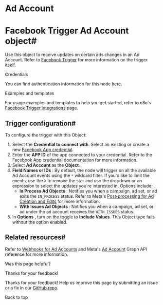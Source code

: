 # Ad Account

[ ](https://github.com/n8n-io/n8n-docs/edit/main/docs/integrations/builtin/trigger-nodes/n8n-nodes-base.facebooktrigger/ad-account.md "Edit this page")

# Facebook Trigger Ad Account object#

Use this object to receive updates on certain ads changes in an Ad Account. Refer to [Facebook Trigger](../) for more information on the trigger itself.

Credentials

You can find authentication information for this node [here](../../../credentials/facebookapp/).

Examples and templates

For usage examples and templates to help you get started, refer to n8n's [Facebook Trigger integrations](https://n8n.io/integrations/facebook-trigger/) page.

## Trigger configuration#

To configure the trigger with this Object:

  1. Select the **Credential to connect with**. Select an existing or create a new [Facebook App credential](../../../credentials/facebookapp/).
  2. Enter the **APP ID** of the app connected to your credential. Refer to the [Facebook App credential](../../../credentials/facebookapp/) documentation for more information.
  3. Select **Ad Account** as the **Object**.
  4. **Field Names or IDs** : By default, the node will trigger on all the available Ad Account events using the `*` wildcard filter. If you'd like to limit the events, use the `X` to remove the star and use the dropdown or an expression to select the updates you're interested in. Options include:
     * **In Process Ad Objects** : Notifies you when a campaign, ad set, or ad exits the `IN_PROCESS` status. Refer to Meta's [Post-processing for Ad Creation and Edits](https://developers.facebook.com/docs/marketing-api/using-the-api/post-processing/) for more information.
     * **With Issues Ad Objects** : Notifies you when a campaign, ad set, or ad under the ad account receives the `WITH_ISSUES` status.
  5. In **Options** , turn on the toggle to **Include Values**. This Object type fails without the option enabled.



## Related resources#

Refer to [Webhooks for Ad Accounts](https://developers.facebook.com/docs/graph-api/webhooks/getting-started/webhooks-for-ad-accounts) and Meta's [Ad Account](https://developers.facebook.com/docs/graph-api/webhooks/reference/ad-account/) Graph API reference for more information.

Was this page helpful? 

Thanks for your feedback! 

Thanks for your feedback! Help us improve this page by submitting an issue or a fix in our [GitHub repo](https://github.com/n8n-io/n8n-docs). 

Back to top 
